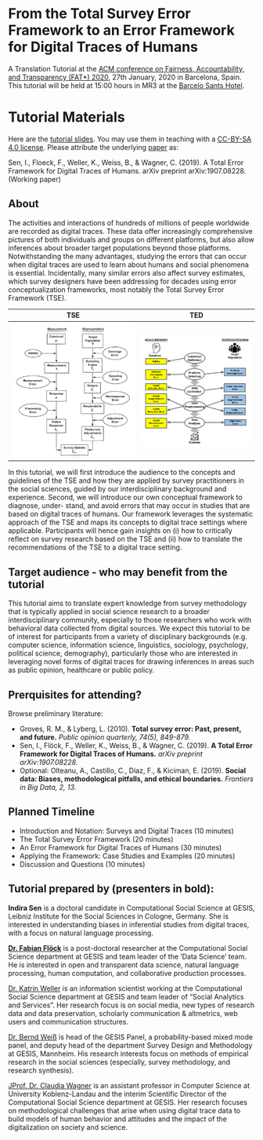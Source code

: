 # From the Total Survey Error Framework to an Error Framework for Digital Traces of Humans

A Translation Tutorial at the [ACM conference on Fairness, Accountability, and Transparency (FAT*) 2020](https://fatconference.org/2020/index.html), 27th January, 2020 in Barcelona, Spain. This tutorial will be held at 15:00 hours in MR3 at the [Barcelo Sants Hotel](https://fatconference.org/2020/venue.html).

# Tutorial Materials

Here are the [tutorial slides](https://drive.google.com/file/d/13QjlTEpbtmOHg2jHTCqPO8rz7wyiDyRb/view?usp=sharing).
You may use them in teaching with a [CC-BY-SA 4.0 license](https://creativecommons.org/licenses/by-sa/4.0/deed.ast).
Please attribute the underlying [paper](https://arxiv.org/abs/1907.08228) as:

Sen, I., Floeck, F., Weller, K., Weiss, B., & Wagner, C. (2019). A Total Error Framework for Digital Traces of Humans. arXiv preprint arXiv:1907.08228. (Working paper)

## About 

The activities and interactions of hundreds of millions of people worldwide are recorded as digital traces. These data offer increasingly comprehensive pictures of both individuals and groups on different platforms, but also allow inferences about broader target populations beyond those platforms. Notwithstanding the many advantages, studying the errors that can occur when digital traces are used to learn about humans and social phenomena is essential. Incidentally, many similar errors also affect survey estimates, which survey designers have been addressing for decades using error conceptualization frameworks, most notably the Total Survey Error Framework (TSE). 


TSE                     |  TED
:----------------------:|:-----------------:
![TSE](tse_groves_77.png)  |  ![TDE](tde.png)


In this tutorial, we will first introduce the audience to the concepts and guidelines of the TSE and how they are applied by survey practitioners in the social sciences, guided by our interdisciplinary background and experience. Second, we will introduce our own conceptual framework to diagnose, under- stand, and avoid errors that may occur in studies that are based on digital traces of humans. Our framework leverages the systematic approach of the TSE and maps its concepts to digital trace settings where applicable. Participants will hence gain insights on (i) how to critically reflect on survey research based on the TSE and (ii) how to translate the recommendations of the TSE to a digital trace setting. 

## Target audience - who may benefit from the tutorial

This tutorial aims to translate expert knowledge from survey methodology that is typically applied in social science research to a broader interdisciplinary community, especially to those researchers who work with behavioral data collected from digital sources. We expect this tutorial to be of interest for participants from a variety of disciplinary backgrounds (e.g. computer science, information science, linguistics, sociology, psychology, political science, demography), particularly those who are interested in leveraging novel forms of digital traces for drawing inferences in areas such as public opinion, healthcare or public policy.

## Prerquisites for attending?

Browse preliminary literature:
- Groves, R. M., & Lyberg, L. (2010). **Total survey error: Past, present, and future.** *Public opinion quarterly, 74(5), 849-879.*
- Sen, I., Flöck, F., Weller, K., Weiss, B., & Wagner, C. (2019). **A Total Error Framework for Digital Traces of Humans.** *arXiv preprint arXiv:1907.08228.*
- Optional: Olteanu, A., Castillo, C., Diaz, F., & Kiciman, E. (2019). **Social data: Biases, methodological pitfalls, and ethical boundaries.** *Frontiers in Big Data, 2, 13.* 

## Planned Timeline

- Introduction and Notation: Surveys and Digital Traces (10 minutes)
- The Total Survey Error Framework (20 minutes)
- An Error Framework for Digital Traces of Humans (30 minutes)
- Applying the Framework: Case Studies and Examples (20 minutes)
- Discussion and Questions (10 minutes)



## Tutorial prepared by (presenters in bold):

**Indira Sen** is a doctoral candidate in Computational Social Science at GESIS, Leibniz Institute for the Social Sciences in Cologne, Germany. She is interested in understanding biases in inferential studies from digital traces, with a focus on natural language processing.

[**Dr. Fabian Flöck**](https://www.gesis.org/en/institute/staff/person/fabian.floeck) is a post-doctoral researcher at the Computational Social Science department at GESIS and team leader of the ‘Data Science’ team. He is interested in open and transparent data science, natural language processing, human computation, and collaborative production processes.

[Dr. Katrin Weller](https://katrinweller.net/) is an information scientist working at the Computational Social Science department at GESIS and team leader of “Social Analytics and Services”. Her research focus is on social media, new types of research data and data preservation, scholarly communication & altmetrics, web users and communication structures. 

[Dr. Bernd Weiß](https://brndwss.uber.space/) is head of the GESIS Panel, a probability-based mixed mode panel, and deputy head of the department Survey Design and Methodology at GESIS, Mannheim. His research interests focus on methods of empirical research in the social sciences (especially, survey methodology, and research synthesis). 

[JProf. Dr. Claudia Wagner](http://claudiawagner.info/) is an assistant professor in Computer Science at University Koblenz-Landau and the interim Scientific Director of the Computational Social Science department at GESIS. Her research focuses on methodological challenges that arise when using digital trace data to build models of human behavior and attitudes and the impact of the digitalization on society and science. 
